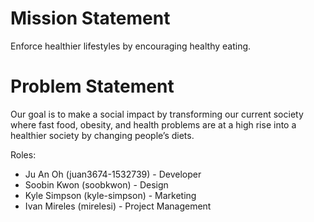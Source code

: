 # Mission Statement

Enforce healthier lifestyles by encouraging healthy eating.

# Problem Statement

Our goal is to make a social impact by transforming our current society where fast food, obesity, and health problems are at a high rise into a healthier society by changing people’s diets.


Roles:
* Ju An Oh (juan3674-1532739) - Developer
* Soobin Kwon (soobkwon) - Design
* Kyle Simpson (kyle-simpson) - Marketing
* Ivan Mireles (mirelesi) - Project Management

